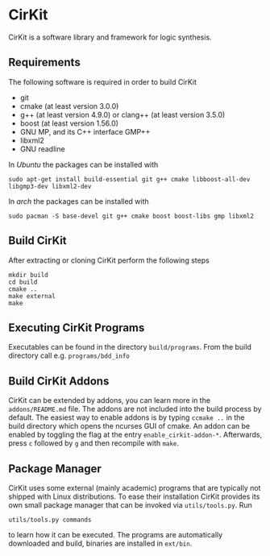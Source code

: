 # CirKit

CirKit is a software library and framework for logic synthesis.

## Requirements

The following software is required in order to build CirKit

* git
* cmake (at least version 3.0.0)
* g++ (at least version 4.9.0) or clang++ (at least version 3.5.0)
* boost (at least version 1.56.0)
* GNU MP, and its C++ interface GMP++
* libxml2
* GNU readline

In *Ubuntu* the packages can be installed with

    sudo apt-get install build-essential git g++ cmake libboost-all-dev libgmp3-dev libxml2-dev

In *arch* the packages can be installed with

    sudo pacman -S base-devel git g++ cmake boost boost-libs gmp libxml2

## Build CirKit

After extracting or cloning CirKit perform the following steps

    mkdir build
    cd build
    cmake ..
    make external
    make

## Executing CirKit Programs

Executables can be found in the directory `build/programs`. From the build
directory call e.g. `programs/bdd_info`

## Build CirKit Addons

CirKit can be extended by addons, you can learn more in the `addons/README.md`
file.  The addons are not included into the build process by default.  The
easiest way to enable addons is by typing `ccmake ..` in the build directory
which opens the ncurses GUI of cmake.  An addon can be enabled by toggling the
flag at the entry `enable_cirkit-addon-*`.  Afterwards, press `c` followed by
`g` and then recompile with `make`.

## Package Manager

CirKit uses some external (mainly academic) programs that are typically not
shipped with Linux distributions.  To ease their installation CirKit provides
its own small package manager that can be invoked via `utils/tools.py`.  Run

    utils/tools.py commands

to learn how it can be executed.  The programs are automatically downloaded and
build, binaries are installed in `ext/bin`.
